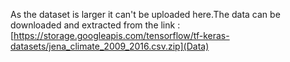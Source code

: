 As the dataset is larger it can't be uploaded here.The data can be downloaded and extracted from the link : [https://storage.googleapis.com/tensorflow/tf-keras-datasets/jena_climate_2009_2016.csv.zip](Data)
